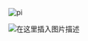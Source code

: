 ![pi](https://img-blog.csdnimg.cn/20200602122216707.png?x-oss-process=image/watermark,type_ZmFuZ3poZW5naGVpdGk,shadow_10,text_aHR0cHM6Ly9ibG9nLmNzZG4ubmV0L3FxXzQ0OTI5NjUy,size_16,color_FFFFFF,t_70)

![在这里插入图片描述](https://img-blog.csdnimg.cn/20200602122307729.png?x-oss-process=image/watermark,type_ZmFuZ3poZW5naGVpdGk,shadow_10,text_aHR0cHM6Ly9ibG9nLmNzZG4ubmV0L3FxXzQ0OTI5NjUy,size_16,color_FFFFFF,t_70)

